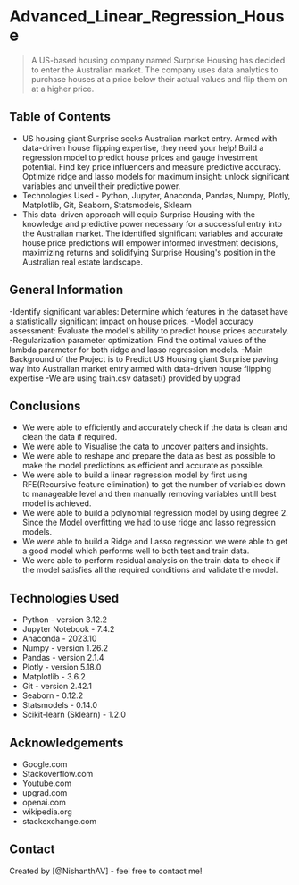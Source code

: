 # Advanced_Linear_Regression_House
> A US-based housing company named Surprise Housing has decided to enter the Australian market. The company uses data analytics to purchase houses at a price below their actual values and flip them on at a higher price.


## Table of Contents
* US housing giant Surprise seeks Australian market entry. Armed with data-driven house flipping expertise, they need your help! Build a regression model to predict house prices and gauge investment potential. Find key price influencers and measure predictive accuracy. Optimize ridge and lasso models for maximum insight: unlock significant variables and unveil their predictive power. 
* Technologies Used - Python, Jupyter, Anaconda, Pandas, Numpy, Plotly, Matplotlib, Git, Seaborn, Statsmodels, Sklearn
* This data-driven approach will equip Surprise Housing with the knowledge and predictive power necessary for a successful entry into the Australian market. The identified significant variables and accurate house price predictions will empower informed investment decisions, maximizing returns and solidifying Surprise Housing's position in the Australian real estate landscape.




## General Information
-Identify significant variables: Determine which features in the dataset have a statistically significant impact on house prices.
-Model accuracy assessment: Evaluate the model's ability to predict house prices accurately.
-Regularization parameter optimization: Find the optimal values of the lambda parameter for both ridge and lasso regression models.
-Main Background of the Project is to Predict US Housing giant Surprise paving way into  Australian market entry  armed with data-driven house flipping expertise
-We are using train.csv dataset() provided by upgrad


## Conclusions
- We were able to efficiently and accurately check if the data is clean and clean the data if required.
- We were able to Visualise the data to uncover patters and insights.
- We were able to reshape and prepare the data as best as possible to make the model predictions as efficient and accurate as possible.
- We were able to build a linear regression model by first using RFE(Recursive feature elimination) to get the number of variables down to manageable level and then manually removing variables untill best model is achieved.
- We were able to build a polynomial regression model by using degree 2. Since the Model overfitting we had to use ridge and lasso regression models.
- We were able to build a Ridge and Lasso regression we were able to get a good model which performs well to both test and train data.
- We were able to perform residual analysis on the train data to check if the model satisfies all the required conditions and validate the model.


## Technologies Used

- Python - version 3.12.2
- Jupyter Notebook - 7.4.2
- Anaconda - 2023.10
- Numpy - version 1.26.2
- Pandas - version 2.1.4
- Plotly - version 5.18.0
- Matplotlib - 3.6.2
- Git - version 2.42.1
- Seaborn - 0.12.2
- Statsmodels - 0.14.0
- Scikit-learn (Sklearn) - 1.2.0



## Acknowledgements

- Google.com
- Stackoverflow.com
- Youtube.com
- upgrad.com
- openai.com
- wikipedia.org
- stackexchange.com


## Contact
Created by [@NishanthAV] - feel free to contact me!

